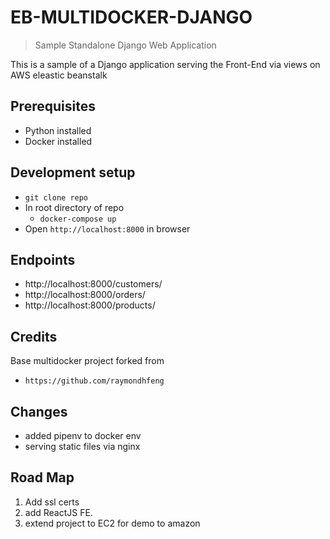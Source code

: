 # EB-MULTIDOCKER-DJANGO
> Sample Standalone Django Web Application

This is a sample of a Django application serving the Front-End via views on AWS eleastic beanstalk

## Prerequisites

- Python installed
- Docker installed

## Development setup

- ```git clone repo```
- In root directory of repo
    - ```docker-compose up```
- Open ```http://localhost:8000``` in browser

## Endpoints

- http://localhost:8000/customers/
- http://localhost:8000/orders/
- http://localhost:8000/products/

## Credits

Base multidocker project forked from

- ```https://github.com/raymondhfeng```

## Changes

- added pipenv to docker env
- serving static files via nginx

## Road Map

1. Add ssl certs
2. add ReactJS FE.
3. extend project to EC2 for demo to amazon
